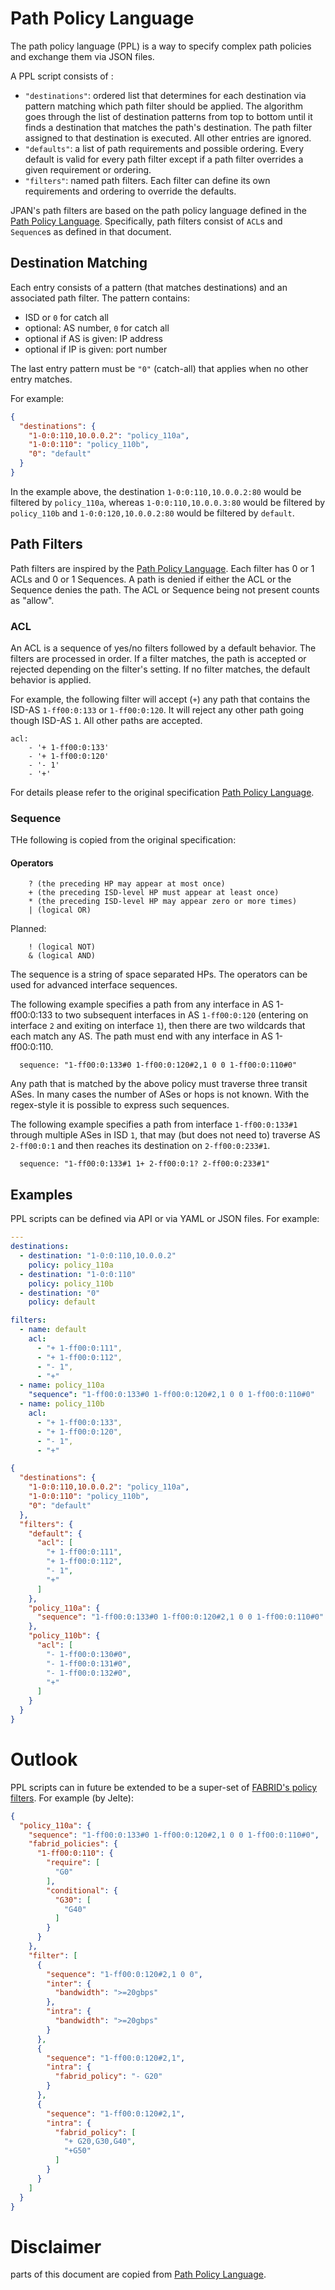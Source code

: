 # Path Policy Language

The path policy language (PPL) is a way to specify complex path policies and
exchange them via JSON files.

A PPL script consists of :

* `"destinations"`: ordered list that determines for each destination via pattern matching which
  path filter should be applied.
  The algorithm goes through the list of destination patterns from top to bottom
  until it finds a destination that matches the path's destination. The path filter assigned to
  that destination is executed. All other entries are ignored.
* `"defaults"`: a list of path requirements and possible ordering. Every default is valid for every
  path filter except if a path filter overrides a given requirement or ordering.
* `"filters"`: named path filters. Each filter can define its own requirements and
  ordering to override the defaults.

JPAN's path filters are based on the path policy language defined in the
[Path Policy Language](https://docs.scion.org/en/latest/dev/design/PathPolicy.html).
Specifically, path filters consist of `ACL`s and `Sequence`s as defined in
that document.

## Destination Matching

Each entry consists of a pattern (that matches destinations) and an associated path filter. 
The pattern contains:

- ISD or `0` for catch all
- optional: AS number, `0` for catch all
- optional if AS is given: IP address
- optional if IP is given: port number

The last entry pattern must be `"0"` (catch-all) that applies when no other entry matches.

For example:

```json
{
  "destinations": {
    "1-0:0:110,10.0.0.2": "policy_110a",
    "1-0:0:110": "policy_110b",
    "0": "default"
  }
}
```

In the example above, the destination `1-0:0:110,10.0.0.2:80` would be filtered by
`policy_110a`, whereas `1-0:0:110,10.0.0.3:80` would be filtered by `policy_110b` and
`1-0:0:120,10.0.0.2:80` would be filtered by `default`.

## Path Filters

Path filters are inspired by the
[Path Policy Language](https://docs.scion.org/en/latest/dev/design/PathPolicy.html).
Each filter has 0 or 1 ACLs and 0 or 1 Sequences.
A path is denied if either the ACL or the Sequence denies the path. The ACL or Sequence being
not present counts as "allow".

### ACL

An ACL is a sequence of yes/no filters followed by a default behavior.
The filters are processed in order. If a filter matches, the path is accepted or rejected
depending on the filter's setting. If no filter matches, the default behavior is applied.

For example, the following filter will accept (`+`) any path that contains the ISD-AS `1-ff00:0:133`
or `1-ff00:0:120`. It will reject any other path going though ISD-AS `1`.
All other paths are accepted.

```
acl:
    - '+ 1-ff00:0:133'
    - '+ 1-ff00:0:120'
    - '- 1'
    - '+'
```

For details please refer to the original specification
[Path Policy Language](https://docs.scion.org/en/latest/dev/design/PathPolicy.html).

### Sequence

THe following is copied from the original specification:

#### Operators

```
    ? (the preceding HP may appear at most once)
    + (the preceding ISD-level HP must appear at least once)
    * (the preceding ISD-level HP may appear zero or more times)
    | (logical OR)
```

Planned:

```
    ! (logical NOT)
    & (logical AND)
```

The sequence is a string of space separated HPs. The operators can be used for advanced interface
sequences.

The following example specifies a path from any interface in AS 1-ff00:0:133 to two subsequent
interfaces in AS `1-ff00:0:120` (entering on interface `2` and exiting on interface `1`), then there
are two wildcards that each match any AS. The path must end with any interface in AS 1-ff00:0:110.

```
  sequence: "1-ff00:0:133#0 1-ff00:0:120#2,1 0 0 1-ff00:0:110#0"
```

Any path that is matched by the above policy must traverse three transit ASes. In many cases the
number of ASes or hops is not known. With the regex-style it is possible to express such sequences.

The following example specifies a path from interface `1-ff00:0:133#1` through multiple ASes in ISD
`1`, that may (but does not need to) traverse AS `2-ff00:0:1` and then reaches its destination on
`2-ff00:0:233#1`.

```
  sequence: "1-ff00:0:133#1 1+ 2-ff00:0:1? 2-ff00:0:233#1"
```

## Examples

PPL scripts can be defined via API or via YAML or JSON files. For example:

```yaml
---
destinations:
  - destination: "1-0:0:110,10.0.0.2"
    policy: policy_110a
  - destination: "1-0:0:110"
    policy: policy_110b
  - destination: "0"
    policy: default

filters:
  - name: default
    acl:
      - "+ 1-ff00:0:111",
      - "+ 1-ff00:0:112",
      - "- 1",
      - "+"
  - name: policy_110a
    "sequence": "1-ff00:0:133#0 1-ff00:0:120#2,1 0 0 1-ff00:0:110#0"
  - name: policy_110b
    acl:
      - "+ 1-ff00:0:133",
      - "+ 1-ff00:0:120",
      - "- 1",
      - "+"
```

```json
{
  "destinations": {
    "1-0:0:110,10.0.0.2": "policy_110a",
    "1-0:0:110": "policy_110b",
    "0": "default"
  },
  "filters": {
    "default": {
      "acl": [
        "+ 1-ff00:0:111",
        "+ 1-ff00:0:112",
        "- 1",
        "+"
      ]
    },
    "policy_110a": {
      "sequence": "1-ff00:0:133#0 1-ff00:0:120#2,1 0 0 1-ff00:0:110#0"
    },
    "policy_110b": {
      "acl": [
        "- 1-ff00:0:130#0",
        "- 1-ff00:0:131#0",
        "- 1-ff00:0:132#0",
        "+"
      ]
    }
  }
}
```

# Outlook

PPL scripts can in future be extended to be a super-set
of [FABRID's policy filters](https://github.com/netsec-ethz/scion/blob/scionlab/doc/dev/design/FABRID.rst).
For example (by Jelte):

```json
{
  "policy_110a": {
    "sequence": "1-ff00:0:133#0 1-ff00:0:120#2,1 0 0 1-ff00:0:110#0",
    "fabrid_policies": {
      "1-ff00:0:110": {
        "require": [
          "G0"
        ],
        "conditional": {
          "G30": [
            "G40"
          ]
        }
      }
    },
    "filter": [
      {
        "sequence": "1-ff00:0:120#2,1 0 0",
        "inter": {
          "bandwidth": ">=20gbps"
        },
        "intra": {
          "bandwidth": ">=20gbps"
        }
      },
      {
        "sequence": "1-ff00:0:120#2,1",
        "intra": {
          "fabrid_policy": "- G20"
        }
      },
      {
        "sequence": "1-ff00:0:120#2,1",
        "intra": {
          "fabrid_policy": [
            "+ G20,G30,G40",
            "+G50"
          ]
        }
      }
    ]
  }
}
```

# Disclaimer

parts of this document are copied from
[Path Policy Language](https://docs.scion.org/en/latest/dev/design/PathPolicy.html).